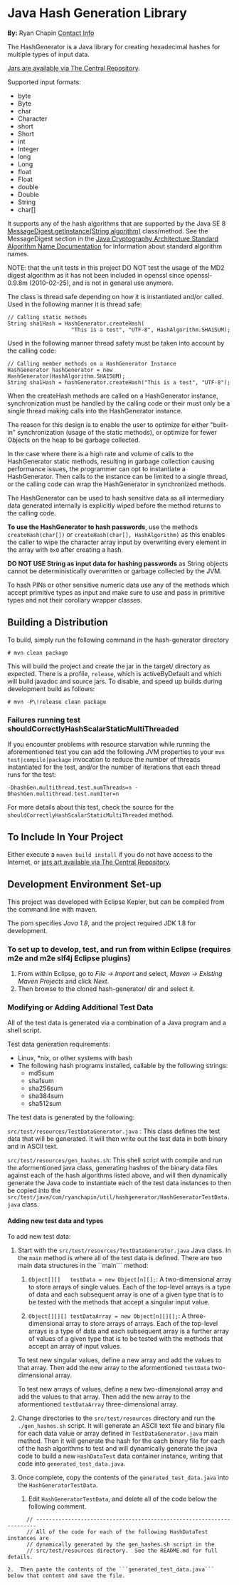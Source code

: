 # Java Hash Generation Library

**By:** Ryan Chapin [Contact Info](http://www.ryanchapin.com/contact.html)

The HashGenerator is a Java library for creating hexadecimal hashes for multiple types of input data.

[Jars are available via The Central Repository](http://search.maven.org/#search%7Cga%7C1%7Ca%3A%22hashgenerator%22).

Supported input formats:

- byte
- Byte
- char
- Character
- short
- Short
- int
- Integer
- long
- Long
- float
- Float
- double
- Double
- String
- char[]

It supports any of the hash algorithms that are supported by the Java SE 8 [MessageDigest.getInstance(String algorithm)](http://docs.oracle.com/javase/8/docs/api/java/security/MessageDigest.html#getInstance%28java.lang.String%29) class/method.  See the MessageDigest section in the [Java Cryptography Architecture Standard Algorithm Name Documentation](http://docs.oracle.com/javase/8/docs/technotes/guides/security/StandardNames.html#MessageDigest) for information about standard algorithm names.


NOTE: that the unit tests in this project DO NOT test the usage of the MD2 digest algorithm as it has not been included in openssl since openssl-0.9.8m (2010-02-25), and is not in general use anymore.

The class is thread safe depending on how it is instantiated and/or called. Used in the following manner it is thread safe:

```
// Calling static methods
String sha1Hash = HashGenerator.createHash(
                    "This is a test", "UTF-8", HashAlgorithm.SHA1SUM); 
```  

Used in the following manner thread safety must be taken into account by the calling code:

```
// Calling member methods on a HashGenerator Instance
HashGenerator hashGenerator = new HashGenerator(HashAlgorithm.SHA1SUM);
String sha1Hash = hashGenerator.createHash("This is a test", "UTF-8"); 
```  

When the createHash methods are called on a HashGenerator instance, synchronization must be handled by the calling code or their must only be a single thread making calls into the HashGenerator instance.

The reason for this design is to enable the user to optimize for either "built-in" synchronization (usage of the static methods), or optimize for fewer Objects on the heap to be garbage collected.

In the case where there is a high rate and volume of calls to the HashGenerator static methods, resulting in garbage collection causing performance issues, the programmer can opt to instantiate a HashGenerator. Then calls to the instance can be limited to a single thread, or the calling code can wrap the HashGenerator in synchronized methods.

The HashGenerator can be used to hash sensitive data as all intermediary data generated internally is explicitly wiped before the method returns to the calling code.

**To use the HashGenerator to hash passwords**, use the methods ```createHash(char[])``` or ```createHash(char[], HashAlgorithm)``` as this enables the caller to wipe the character array input by overwriting every element in the array with ```0x0``` after creating a hash.

**DO NOT USE String as input data for hashing passwords** as String objects cannot be deterministically overwritten or garbage collected by the JVM.

To hash PINs or other sensitive numeric data use any of the methods which accept primitive types as input and make sure to use and pass in primitive types and not their corollary wrapper classes.


## Building a Distribution

To build, simply run the following command in the hash-generator directory

```
# mvn clean package
```

This will build the project and create the jar in the target/ directory as expected.  There is a profile, ```release```, which is activeByDefault and which will build javadoc and source jars.  To disable, and speed up builds during development build as follows:

```
# mvn -P\!release clean package
```

### Failures running test shouldCorrectlyHashScalarStaticMultiThreaded

If you encounter problems with resource starvation while running the aforementioned test you can add the following JVM properties to your ```mvn test|compile|package``` invocation to reduce the number of threads instantiated for the test, and/or the number of iterations that each thread runs for the test:

```-DhashGen.multithread.test.numThreads=n -DhashGen.multithread.test.numIter=n```

For more details about this test, check the source for the ```shouldCorrectlyHashScalarStaticMultiThreaded``` method.

## To Include In Your Project

Either execute a ```maven build install``` if you do not have access to the Internet, or [jars art available via The Central Repository](http://search.maven.org/#search%7Cga%7C1%7Ca%3A%22hashgenerator%22).

## Development Environment Set-up

This project was developed with Eclipse Kepler, but can be compiled from the command line with maven.

The pom specifies _Java 1.8_, and the project required JDK 1.8 for development.

### To set up to develop, test, and run from within Eclipse (requires m2e and m2e slf4j Eclipse plugins)

1. From within Eclipse, go to _File -> Import_ and select, _Maven -> Existing Maven Projects_ and click _Next_.
2. Then browse to the cloned hash-generator/ dir and select it.

### Modifying or Adding Additional Test Data

All of the test data is generated via a combination of a Java program and a shell script.

Test data generation requirements:

- Linux, \*nix, or other systems with bash
- The following hash programs installed, callable by the following strings:
   - md5sum
   - sha1sum
   - sha256sum
   - sha384sum
   - sha512sum

The test data is generated by the following:

```src/test/resources/TestDataGenerator.java``` : This class defines the test data that will be generated.  It will then write out the test data in both binary and in ASCII text.

```src/test/resources/gen_hashes.sh```: This shell script with compile and run the aformentioned java class, generating hashes of the binary data files against each of the hash algorithms listed above, and will then dynamically generate the Java code to instantiate each of the test data instances to then be copied into the ```src/test/java/com/ryanchapin/util/hashgenerator/HashGeneratorTestData.java``` class.

#### Adding new test data and types

To add new test data:

1. Start with the ```src/test/resources/TestDataGenerator.java``` Java class.  In the ```main``` method is where all of the test data is defined.  There are two main data structures in the ``main``` method:

    1. ```Object[][]   testData = new Object[n][];```: A two-dimensional array to store arrays of single values.  Each of the top-level arrays is a type of data and each subsequent array is one of a given type that is to be tested with the methods that accept a singular input value. 

    2. ```Object[][][] testDataArray = new Object[n][][];```:  A three-dimensional array to store arrays of arrays.  Each of the top-level arrays is a type of data and each subsequent array is a further array of values of a given type that is to be tested with the methods that accept an array of input values.

    To test new singular values, define a new array and add the values to that array.  Then add the new array to the aformentioned ```testData``` two-dimensional array.

    To test new arrays of values, define a new two-dimensional array and add the values to that array.  Then add the new array to the aformentioned ```testDataArray``` three-dimensional array.

2. Change directories to the ```src/test/resources``` directory and run the ```./gen_hashes.sh``` script.  It will generate an ASCII text file and binary file for each data value or array defined in ```TestDataGenerator.java``` main method.  Then it will generate the hash for the each binary file for each of the hash algorithms to test and will dynamically generate the java code to build a new ```HashDataTest``` data container instance, writing that code into  ```generated_test_data.java```.

3. Once complete, copy the contents of the ```generated_test_data.java``` into the ```HashGeneratorTestData```.

    1.  Edit ```HashGeneratorTestData```, and delete all of the code below the following comment.

```
      // ----------------------------------------------------------------------
      // All of the code for each of the following HashDataTest instances are
      // dynamically generated by the gen_hashes.sh script in the
      // src/test/resources directory.  See the README.md for full details.

```

    2.  Then paste the contents of the ```generated_test_data.java``` below that content and save the file.
